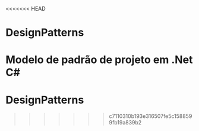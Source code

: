 <<<<<<< HEAD
# DesignPatterns
Modelo de padrão de projeto em .Net C#
=======
# DesignPatterns
>>>>>>> c7110310b193e316507fe5c1588599fb19a839b2
